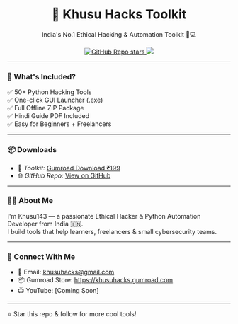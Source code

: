 <h1 align="center">🚀 Khusu Hacks Toolkit</h1>
<p align="center">India's No.1 Ethical Hacking & Automation Toolkit 🧠💻</p>

<p align="center">
  <a href="https://github.com/khusu143/khusuhacks-toolkit">
    <img src="https://img.shields.io/github/stars/khusu143/khusuhacks-toolkit?style=social" alt="GitHub Repo stars">
  </a>
  <a href="https://khusuhacks.gumroad.com">
    <img src="https://img.shields.io/badge/Gumroad-Download-blue?logo=gumroad&logoColor=white">
  </a>
</p>

---

### 🧰 What's Included?
✅ 50+ Python Hacking Tools  
✅ One-click GUI Launcher (.exe)  
✅ Full Offline ZIP Package  
✅ Hindi Guide PDF Included  
✅ Easy for Beginners + Freelancers  

---

### 📦 Downloads
- 🔗 *Toolkit:* [Gumroad Download ₹199](https://khusuhacks.gumroad.com)
- 🌐 *GitHub Repo:* [View on GitHub](https://github.com/khusu143/khusuhacks-toolkit)

---

### 🧑‍💻 About Me
I'm Khusu143 — a passionate Ethical Hacker & Python Automation Developer from India 🇮🇳.  
I build tools that help learners, freelancers & small cybersecurity teams.

---

### 🔗 Connect With Me
- 📧 Email: khusuhacks@gmail.com  
- 📦 Gumroad Store: https://khusuhacks.gumroad.com  
- 📺 YouTube: [Coming Soon]

---

⭐ Star this repo & follow for more cool tools!

